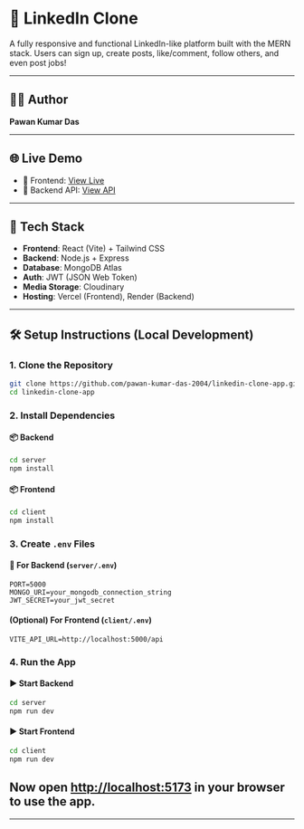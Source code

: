# 🔗 LinkedIn Clone

A fully responsive and functional LinkedIn-like platform built with the MERN stack. Users can sign up, create posts, like/comment, follow others, and even post jobs!

---

## 👨‍💻 Author

**Pawan Kumar Das**

---

## 🌐 Live Demo

- 🔸 Frontend: [View Live](https://linkedin-clone-frontend.vercel.app)
- 🔹 Backend API: [View API](https://linkedin-clone-api.onrender.com)

---

## 🚀 Tech Stack

- **Frontend**: React (Vite) + Tailwind CSS
- **Backend**: Node.js + Express
- **Database**: MongoDB Atlas
- **Auth**: JWT (JSON Web Token)
- **Media Storage**: Cloudinary
- **Hosting**: Vercel (Frontend), Render (Backend)

---


## 🛠️ Setup Instructions (Local Development)

### 1. Clone the Repository

```bash
git clone https://github.com/pawan-kumar-das-2004/linkedin-clone-app.git
cd linkedin-clone-app
```

### 2. Install Dependencies

#### 📦 Backend
```bash
cd server
npm install
```

#### 📦 Frontend
```bash
cd client
npm install
```

### 3. Create `.env` Files

#### 🔐 For Backend (`server/.env`)
```env
PORT=5000
MONGO_URI=your_mongodb_connection_string
JWT_SECRET=your_jwt_secret
```

#### (Optional) For Frontend (`client/.env`)
```env
VITE_API_URL=http://localhost:5000/api
```


### 4. Run the App

#### ▶️ Start Backend
```bash
cd server
npm run dev
```

#### ▶️ Start Frontend
```bash
cd client
npm run dev
```

## Now open [http://localhost:5173](http://localhost:5173) in your browser to use the app.
---
